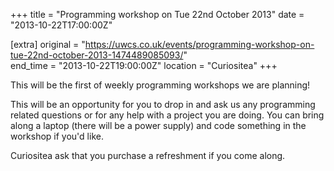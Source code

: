 +++
title = "Programming workshop on Tue 22nd October 2013"
date = "2013-10-22T17:00:00Z"

[extra]
original = "https://uwcs.co.uk/events/programming-workshop-on-tue-22nd-october-2013-1474489085093/"    
end_time = "2013-10-22T19:00:00Z"
location = "Curiositea"
+++

This will be the first of weekly programming workshops we are planning\!

This will be an opportunity for you to drop in and ask us any programming related questions or for any help with a project you are doing. You can bring along a laptop (there will be a power supply) and code something in the workshop if you'd like.

Curiositea ask that you purchase a refreshment if you come along.

